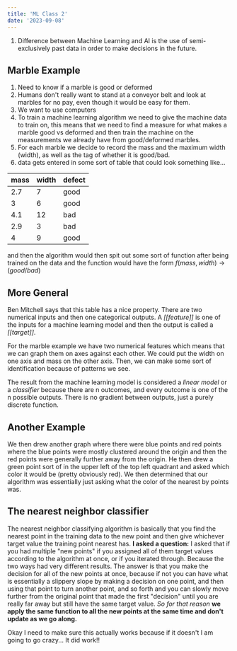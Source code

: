 ```yaml
---
title: 'ML Class 2'
date: '2023-09-08'
---
```

1. Difference between Machine Learning and AI is the use of semi-exclusively past data in order to make decisions in the future.
## Marble Example
1. Need to know if a marble is good or deformed
2. Humans don't really want to stand at a conveyor belt and look at marbles for no pay, even though it would be easy for them.
3. We want to use computers
4. To train a machine learning algorithm we need to give the machine data to train on, this means that we need to find a measure for what makes a marble good vs deformed and then train the machine on the measurements we already have from good/deformed marbles.
5. For each marble we decide to record the mass and the maximum width (width), as well as the tag of whether it is good/bad. 
6. data gets entered in some sort of table that could look something like...

| mass | width | defect |
| ---- | ----- | ------ |
| 2.7  | 7     | good   |
| 3    | 6     | good   |
| 4.1  | 12    | bad    |
| 2.9  | 3     | bad    |
| 4    | 9     | good   |

and then the algorithm would then spit out some sort of function after being trained on the data and the function would have the form $f(mass, width) \rightarrow (good / bad)$ 

## More General 
Ben Mitchell says that this table has a nice property. There are two numerical inputs and then one categorical outputs. A *[[feature]]* is one of the inputs for a machine learning model and then the output is called a *[[target]]*.

For the marble example we have two numerical features which means that we can graph them on axes against each other. We could put the width on one axis and mass on the other axis. Then, we can make some sort of identification because of patterns we see.

The result from the machine learning model is considered a *linear model* or a *classifier* because there are n outcomes, and every outcome is one of the n possible outputs. There is no gradient between outputs, just a purely discrete function.

## Another Example
We then drew another graph where there were blue points and red points where the blue points were mostly clustered around the origin and then the red points were generally further away from the origin. He then drew a green point sort of in the upper left of the top left quadrant and asked which color it would be (pretty obviously red). We then determined that our algorithm was essentially just asking what the color of the nearest by points was.
## The nearest neighbor classifier
The nearest neighbor classifying algorithm is basically that you find the nearest point in the training data to the new point and then give whichever target value the training point nearest has. **I asked a question:** I asked that if you had multiple "new points" if you assigned all of them target values according to the algorithm at once, or if you iterated through. Because the two ways had very different results. The answer is that you make the decision for all of the new points at once, because if not you can have what is essentially a slippery slope by making a decision on one point, and then using that point to turn another point, and so forth and you can slowly move further from the original point that made the first "decision" until you are really far away but still have the same target value. *So for that reason* **we apply the same function to all the new points at the same time and don't update as we go along.** 

Okay I need to make sure this actually works because if it doesn't I am going to go crazy... It did work!!